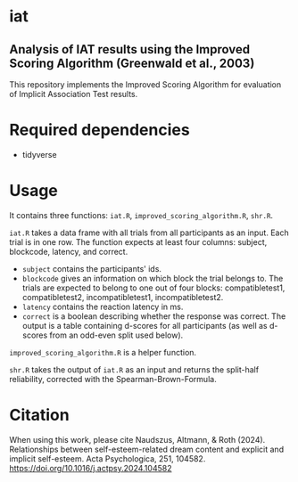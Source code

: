 # iat

## Analysis of IAT results using the Improved Scoring Algorithm (Greenwald et al., 2003)
This repository implements the Improved Scoring Algorithm for evaluation of Implicit Association Test results. 

# Required dependencies
* tidyverse

# Usage
It contains three functions: `iat.R`, `improved_scoring_algorithm.R`, `shr.R`.

`iat.R` takes a data frame with all trials from all participants as an input. Each trial is in one row. 
The function expects at least four columns: subject, blockcode, latency, and correct. 
* `subject` contains the participants' ids. 
* `blockcode` gives an information on which block the trial belongs to. The trials are expected to belong to one out of four blocks: compatibletest1, compatibletest2, incompatibletest1, incompatibletest2. 
* `latency` contains the reaction latency in ms. 
* `correct` is a boolean describing whether the response was correct. 
The output is a table containing d-scores for all participants (as well as d-scores from an odd-even split used below). 

`improved_scoring_algorithm.R` is a helper function. 

`shr.R` takes the output of `iat.R` as an input and returns the split-half reliability, corrected with the Spearman-Brown-Formula. 

# Citation
When using this work, please cite Naudszus, Altmann, & Roth (2024). Relationships between self-esteem-related dream content and explicit and implicit self-esteem. Acta Psychologica, 251, 104582. https://doi.org/10.1016/j.actpsy.2024.104582


